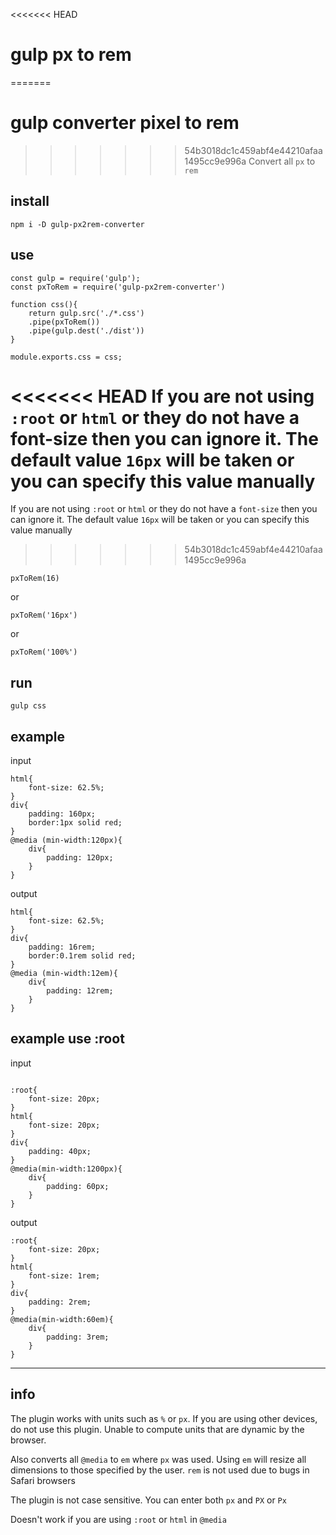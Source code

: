 <<<<<<< HEAD
# gulp px to rem
=======
# gulp converter pixel to rem
>>>>>>> 54b3018dc1c459abf4e44210afaa1495cc9e996a
Convert all `px` to `rem`
## install 

```
npm i -D gulp-px2rem-converter
```

## use
```
const gulp = require('gulp');
const pxToRem = require('gulp-px2rem-converter')

function css(){
    return gulp.src('./*.css')
    .pipe(pxToRem())
    .pipe(gulp.dest('./dist'))
}

module.exports.css = css;
```

<<<<<<< HEAD
If you are not using `:root` or `html` or they do not have a font-size then you can ignore it. The default value `16px` will be taken or you can specify this value manually
=======
If you are not using `:root` or `html` or they do not have a `font-size` then you can ignore it. The default value `16px` will be taken or you can specify this value manually
>>>>>>> 54b3018dc1c459abf4e44210afaa1495cc9e996a
```
pxToRem(16) 
```
or
```
pxToRem('16px') 
```
or
```
pxToRem('100%') 
```
## run
```
gulp css
```

## example
input
```
html{
    font-size: 62.5%;
}
div{
    padding: 160px;
    border:1px solid red;
}
@media (min-width:120px){
    div{
        padding: 120px;
    }
}
```
output
```
html{
    font-size: 62.5%;
}
div{
    padding: 16rem;
    border:0.1rem solid red;
}
@media (min-width:12em){
    div{
        padding: 12rem;
    }
}
```
## example use :root
input
```

:root{
    font-size: 20px;
}
html{
    font-size: 20px;
}
div{
    padding: 40px;
}
@media(min-width:1200px){
    div{
        padding: 60px;
    }
}
```
output
```
:root{
    font-size: 20px;
}
html{
    font-size: 1rem;
}
div{
    padding: 2rem;
}
@media(min-width:60em){
    div{
        padding: 3rem;
    }
}
```

----
## info

The plugin works with units such as `%` or `px`. If you are using other devices, do not use this plugin. Unable to compute units that are dynamic by the browser.

Also converts all `@media` to `em` where `px` was used. Using `em` will resize all dimensions to those specified by the user. `rem` is not used due to bugs in Safari browsers

The plugin is not case sensitive.
You can enter both `px` and `PX` or `Px`

Doesn't work if you are using `:root` or `html`
in `@media`
